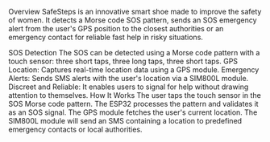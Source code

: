 Overview
SafeSteps is an innovative smart shoe made to improve the safety of women. It  detects a Morse code SOS pattern, sends an SOS emergency alert from the user's GPS position to the closest authorities or an emergency contact for reliable fast help in risky situations.

SOS Detection
The SOS can be detected using a Morse code pattern with a touch sensor: three short taps, three long taps, three short taps.
GPS Location: Captures real-time location data using a GPS module.
Emergency Alerts: Sends SMS alerts with the user's location via a SIM800L module.
Discreet and Reliable: It enables users to signal for help without drawing attention to themselves.
How It Works
The user taps the touch sensor in the SOS Morse code pattern.
The ESP32 processes the pattern and validates it as an SOS signal.
The GPS module fetches the user's current location.
The SIM800L module will send an SMS containing a location to predefined emergency contacts or local authorities.
